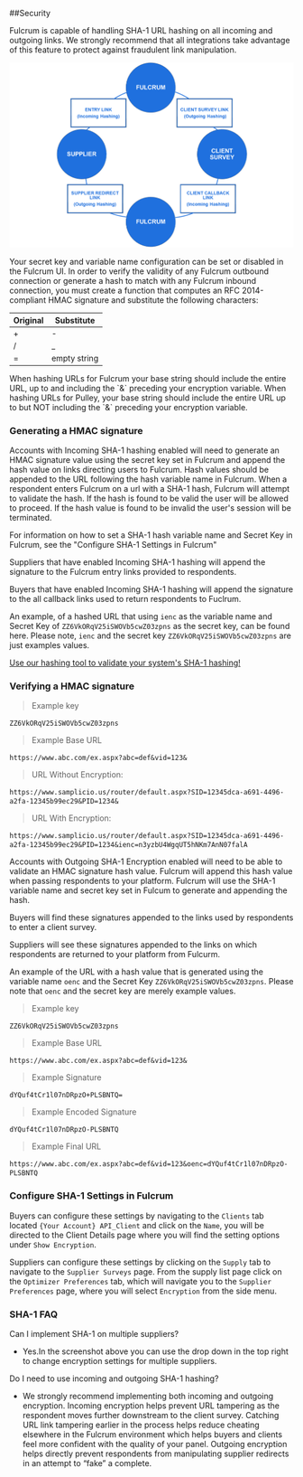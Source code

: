 ##Security

Fulcrum is capable of handling SHA-1 URL hashing on all incoming and outgoing links.  We strongly recommend that all integrations take advantage of this feature to protect against fraudulent link manipulation.

![SHA-1 Setup](images/sha1_flowchart_v3.png)
 
Your secret key and variable name configuration can be set or disabled in the Fulcrum UI. In order to verify the validity of any Fulcrum outbound connection or generate a hash to match with any Fulcrum inbound connection, you must create a function that computes an RFC 2014-compliant HMAC signature and substitute the following characters:

| Original | Substitute   |
|----------|--------------|
| +        | -            |
| /        | _            |
| =        | empty string |

<aside class="notice">When hashing URLs for Fulcrum your base string should include the entire URL, up to and including the `&` preceding your encryption variable.  When hashing URLs for Pulley, your base string should include the entire URL up to but NOT including the `&` preceding your encryption variable.</aside>

### Generating a HMAC signature

Accounts with Incoming SHA-1 hashing enabled will need to generate an HMAC signature value using the secret key set in Fulcrum and append the hash value on links directing users to Fulcrum.  Hash values should be appended to the URL following the hash variable name in Fulcrum.  When a respondent enters Fulcrum on a url with a SHA-1 hash, Fulcrum will attempt to validate the hash. If the hash is found to be valid the user will be allowed to proceed.  If the hash value is found to be invalid the user's session will be terminated.

For information on how to set a SHA-1 hash variable name and Secret Key in Fulcrum, see the "Configure SHA-1 Settings in Fulcrum"

Suppliers that have enabled Incoming SHA-1 hashing will append the signature to the Fulcrum entry links provided to respondents.

Buyers that have enabled Incoming SHA-1 hashing will append the signature to the all callback links used to return respondents to Fuclrum. 

An example, of a hashed URL that using `ienc` as the variable name and Secret Key of `ZZ6VkORqV25iSWOVb5cwZ03zpns` as the secret key, can be found here.  Please note, `ienc` and the secret key `ZZ6VkORqV25iSWOVb5cwZ03zpns` are just examples values.

[Use our hashing tool to validate your system's SHA-1 hashing!](https://labs.lucidhq.com/hash)

### Verifying a HMAC signature

> Example key

```plaintext
ZZ6VkORqV25iSWOVb5cwZ03zpns
```

> Example Base URL

```plaintext
https://www.abc.com/ex.aspx?abc=def&vid=123&
```

> URL Without Encryption: 

```plaintext
https://www.samplicio.us/router/default.aspx?SID=12345dca-a691-4496-a2fa-12345b99ec29&PID=1234&
```

> URL With Encryption: 

```plaintext
https://www.samplicio.us/router/default.aspx?SID=12345dca-a691-4496-a2fa-12345b99ec29&PID=1234&ienc=n3yzbU4WgqUT5hNKm7AnN07falA
```

Accounts with Outgoing SHA-1 Encryption enabled will need to be able to validate an HMAC signature hash value.  Fulcrum will append this hash value when passing respondents to your platform. Fulcrum will use the SHA-1 variable name and secret key set in Fulcum to generate and appending the hash. 

Buyers will find these signatures appended to the links used by respondents to enter a client survey.  

Suppliers will see these signatures appended to the links on which respondents are returned to your platform from Fulcurm.

An example of the URL with a hash value that is generated using the variable name `oenc` and the Secret Key `ZZ6VkORqV25iSWOVb5cwZ03zpns`. Please note that `oenc` and the secret key are merely example values.

> Example key

```plaintext
ZZ6VkORqV25iSWOVb5cwZ03zpns
```

> Example Base URL

```plaintext
https://www.abc.com/ex.aspx?abc=def&vid=123&
```

> Example Signature

```plaintext
dYQuf4tCr1l07nDRpzO+PLSBNTQ=
```
> Example Encoded Signature

```plaintext
dYQuf4tCr1l07nDRpzO-PLSBNTQ
```

> Example Final URL

```plaintext
https://www.abc.com/ex.aspx?abc=def&vid=123&oenc=dYQuf4tCr1l07nDRpzO-PLSBNTQ
```

### Configure SHA-1 Settings in Fulcrum
Buyers can configure these settings by navigating to the `Clients` tab located `{Your Account} API_Client` and click on the `Name`, you will be directed to the Client Details page where you will find the setting options under `Show Encryption`.

Suppliers can configure these settings by clicking on the `Supply` tab to navigate to the `Supplier Surveys` page.  From the supply list page click on the `Optimizer Preferences` tab, which will navigate you to the `Supplier Preferences` page, where you will select `Encryption` from the side menu.

### SHA-1 FAQ

Can I implement SHA-1 on multiple suppliers?

- Yes.In the screenshot above you can use the drop down in the top right to change encryption settings for multiple suppliers.

Do I need to use incoming and outgoing SHA-1 hashing?

- We strongly recommend implementing both incoming and outgoing encryption. Incoming encryption helps prevent URL tampering as the respondent moves further downstream to the client survey. Catching URL link tampering earlier in the process helps reduce cheating elsewhere in the Fulcrum environment which helps buyers and clients feel more confident with the quality of your panel. Outgoing encryption helps directly prevent respondents from manipulating supplier redirects in an attempt to “fake” a complete.
